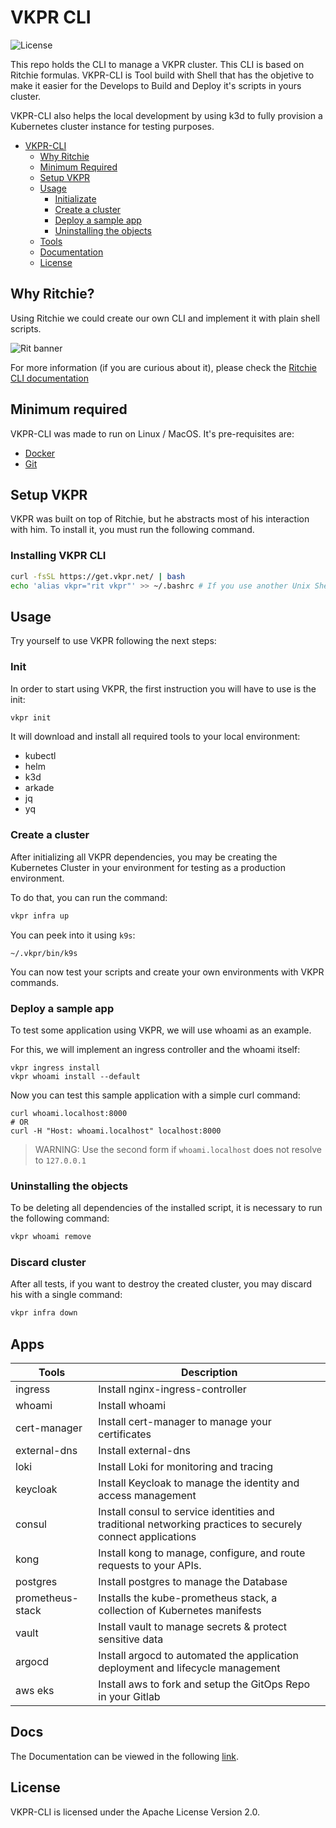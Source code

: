 # VKPR CLI

![License](https://camo.githubusercontent.com/e688d55dab653a01baa76e718f3aa473a08b1d57c9b4fcb7d553012a76d807c5/68747470733a2f2f696d672e736869656c64732e696f2f62616467652f6c6963656e73652d417061636865253230322e302d626c7565)

This repo holds the CLI to manage a VKPR cluster. This CLI is based on Ritchie formulas.
VKPR-CLI is Tool build with Shell that has the objetive to make it easier for the Develops to Build and Deploy it's scripts in yours cluster.

VKPR-CLI also helps the local development by using k3d to fully provision a Kubernetes cluster instance for testing purposes.

- [VKPR-CLI](#vkpr-cli)
  - [Why Ritchie](#why-ritchie)
  - [Minimum Required](#minimum-required)
  - [Setup VKPR](#setup-vkpr)
  - [Usage](#usage)
    - [Initializate](#init)
    - [Create a cluster](#create-a-cluster)
    - [Deploy a sample app](deploy-a-sample-app)
    - [Uninstalling the objects](#uninstalling-the-objects)
  - [Tools](#apps)
  - [Documentation](#docs)
  - [License](#license)

## Why Ritchie?

Using Ritchie we could create our own CLI and implement it with plain shell scripts.

![Rit banner](/docs/img/ritchie-banner.png)

For more information (if you are curious about it), please check the [Ritchie CLI documentation](https://docs.ritchiecli.io)

## Minimum required

VKPR-CLI was made to run on Linux / MacOS. It's pre-requisites are:

- [Docker](https://docs.docker.com/get-docker/)
- [Git](https://git-scm.com/downloads)

## Setup VKPR

VKPR was built on top of Ritchie, but he abstracts most of his interaction with him. To install it, you must run the following command.

### Installing VKPR CLI
```sh
curl -fsSL https://get.vkpr.net/ | bash
echo 'alias vkpr="rit vkpr"' >> ~/.bashrc # If you use another Unix Shell, specify your specific source
```

## Usage

Try yourself to use VKPR following the next steps:

### Init

In order to start using VKPR, the first instruction you will have to use is the init:

```sh
vkpr init
```

It will download and install all required tools to your local environment:

- kubectl
- helm
- k3d
- arkade
- jq
- yq

### Create a cluster

After initializing all VKPR dependencies, you may be creating the Kubernetes Cluster in your environment for testing as a production environment.

To do that, you can run the command:

```sh
vkpr infra up
```
You can peek into it using ```k9s```:

```
~/.vkpr/bin/k9s
```

You can now test your scripts and create your own environments with VKPR commands.

### Deploy a sample app

To test some application using VKPR, we will use whoami as an example.

For this, we will implement an ingress controller and the whoami itself:

```
vkpr ingress install
vkpr whoami install --default
```
Now you can test this sample application with a simple curl command:

```
curl whoami.localhost:8000
# OR 
curl -H "Host: whoami.localhost" localhost:8000
```

> WARNING: Use the second form if ```whoami.localhost``` does not resolve to ```127.0.0.1```

### Uninstalling the objects

To be deleting all dependencies of the installed script, it is necessary to run the following command:

```sh
vkpr whoami remove
```

### Discard cluster

After all tests, if you want to destroy the created cluster, you may discard his with a single command:

```sh
vkpr infra down
```



## Apps

| Tools                    | Description                                                   |
| ------------------------ | ------------------------------------------------------------- |
| ingress                  | Install nginx-ingress-controller                              |
| whoami                   | Install whoami                                                |
| cert-manager             | Install cert-manager to manage your certificates              |
| external-dns             | Install external-dns                                          |
| loki                     | Install Loki for monitoring and tracing                       |
| keycloak                 | Install Keycloak to manage the identity and access management |
| consul                   | Install consul to service identities and traditional networking practices to securely connect applications|
| kong                     | Install kong to manage, configure, and route requests to your APIs.|
| postgres                 | Install postgres to manage the Database                       |
| prometheus-stack         | Installs the kube-prometheus stack, a collection of Kubernetes manifests |
| vault                    | Install vault to manage secrets & protect sensitive data      |
| argocd                   | Install argocd to automated the application deployment and lifecycle management|
| aws eks                  | Install aws to fork and setup the GitOps Repo in your Gitlab  |

## Docs

The Documentation can be viewed in the following [link](https://docs.vkpr.net/).

## License

VKPR-CLI is licensed under the Apache License Version 2.0.
